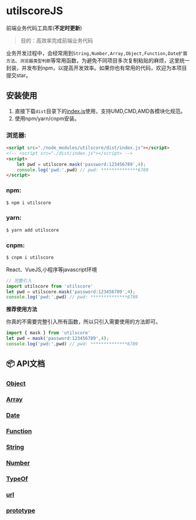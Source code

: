 # utilscoreJS

前端业务代码工具库(**不定时更新**)


> 目的：高效率完成前端业务代码

业务开发过程中，会经常用到`String,Number,Array,Object,Function,Date扩展方法`、`浏览器类型判断`等常用函数，为避免不同项目多次复制粘贴的麻烦，这里统一封装，并发布到npm，以提高开发效率。如果你也有常用的代码，欢迎为本项目提交star。

## 安装使用

1. 直接下载`dist`目录下的[index.js](https://github.com/cgxqd/utilscore/blob/master/dist/index.js)使用，支持UMD,CMD,AMD各模块化规范。
2. 使用npm/yarn/cnpm安装。

### 浏览器:
``` html
<script src="./node_modules/utilscore/dist/index.js"></script>
<!-- <script src="./dist/index.js"></script> -->
<script>
	let pwd = utilscore.mask('password:123456789',4);
	console.log('pwd:',pwd) // pwd: **************6789
</script>
```

### npm:
``` bash
$ npm i utilscore
```
### yarn:
``` bash
$ yarn add utilscore
```
### cnpm:
``` bash
$ cnpm i utilscore
```

React、VueJS,小程序等javascript环境

``` javascript
// 完整引入
import utilscore from 'utilscore'
let pwd = utilscore.mask('password:123456789',4);
console.log('pwd:',pwd) // pwd: **************6789
```

**推荐使用方法**

你真的不需要完整引入所有函数，所以只引入需要使用的方法即可。
``` javascript
import { mask } from 'utilscore'
let pwd = mask('password:123456789',4);
console.log('pwd:',pwd) // pwd: **************6789
```
## :package:  API文档

###  [Object](https://github.com/cgxqd/utilscore/blob/master/libs/object.js)
###  [Array](https://github.com/cgxqd/utilscore/blob/master/libs/array.js)
###  [Date](https://github.com/cgxqd/utilscore/blob/master/libs/date.js)
###  [Function](https://github.com/cgxqd/utilscore/blob/master/libs/function.js)
###  [String](https://github.com/cgxqd/utilscore/blob/master/libs/string.js)
###  [Number](https://github.com/cgxqd/utilscore/blob/master/libs/number.js)
###  [TypeOf](https://github.com/cgxqd/utilscore/blob/master/libs/types.js)
###  [url](https://github.com/cgxqd/utilscore/blob/master/libs/url.js)
###  [prototype](https://github.com/cgxqd/utilscore/blob/master/libs/prototype.js)

